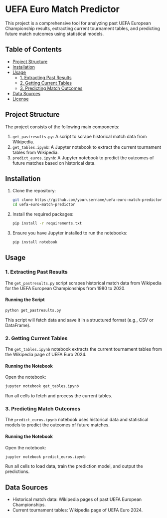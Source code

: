 # UEFA Euro Match Predictor

This project is a comprehensive tool for analyzing past UEFA European Championship results, extracting current tournament tables, and predicting future match outcomes using statistical models.

## Table of Contents
- [Project Structure](#project-structure)
- [Installation](#installation)
- [Usage](#usage)
  - [1. Extracting Past Results](#1-extracting-past-results)
  - [2. Getting Current Tables](#2-getting-current-tables)
  - [3. Predicting Match Outcomes](#3-predicting-match-outcomes)
- [Data Sources](#data-sources)
- [License](#license)

## Project Structure

The project consists of the following main components:

1. `get_pastresults.py`: A script to scrape historical match data from Wikipedia.
2. `get_tables.ipynb`: A Jupyter notebook to extract the current tournament tables from Wikipedia.
3. `predict_euros.ipynb`: A Jupyter notebook to predict the outcomes of future matches based on historical data.

## Installation

1. Clone the repository:
    ```bash
    git clone https://github.com/yourusername/uefa-euro-match-predictor.git
    cd uefa-euro-match-predictor
    ```

2. Install the required packages:
    ```bash
    pip install -r requirements.txt
    ```

3. Ensure you have Jupyter installed to run the notebooks:
    ```bash
    pip install notebook
    ```

## Usage

### 1. Extracting Past Results

The `get_pastresults.py` script scrapes historical match data from Wikipedia for the UEFA European Championships from 1980 to 2020.

#### Running the Script

```bash
python get_pastresults.py
```

This script will fetch data and save it in a structured format (e.g., CSV or DataFrame).

### 2. Getting Current Tables

The `get_tables.ipynb` notebook extracts the current tournament tables from the Wikipedia page of UEFA Euro 2024.

#### Running the Notebook
Open the notebook:
```bash
jupyter notebook get_tables.ipynb
```

Run all cells to fetch and process the current tables.

### 3. Predicting Match Outcomes

The `predict_euros.ipynb` notebook uses historical data and statistical models to predict the outcomes of future matches.

#### Running the Notebook
Open the notebook:
```bash
jupyter notebook predict_euros.ipynb
```
Run all cells to load data, train the prediction model, and output the predictions.

## Data Sources

- Historical match data: Wikipedia pages of past UEFA European Championships.
- Current tournament tables: Wikipedia page of UEFA Euro 2024.
